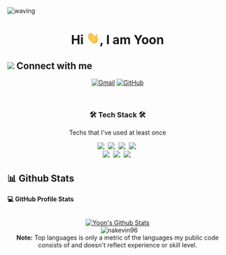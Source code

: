 ![waving](https://capsule-render.vercel.app/api?type=waving&color=timeGradient&text=Welcome%20to&fontAlignY=35&fontSize=80&height=220&animation=fadeIn&desc=Yoon's%20repository&descAlignY=53)
<h1 align="center">Hi <img src="https://raw.githubusercontent.com/KevinPatel04/KevinPatel04/master/Hi.gif" width="30px">, I am Yoon </h1>  
  
## <img src="https://media.giphy.com/media/iY8CRBdQXODJSCERIr/giphy.gif" width="30px"> Connect with me
<p align="center">
	<a href="mailto:nakevin96@gmail.com"><img img src="https://img.shields.io/badge/gmail-%23EA4335.svg?style=plastic&logo=gmail&logoColor=white" alt="Gmail"/></a>
	<a href="https://github.com/nakevin96"><img src="https://img.shields.io/badge/github-%23181717.svg?style=plastic&logo=github&logoColor=white" alt="GitHub"/></a>
</p>


<br/>
<h3 align="center">🛠 Tech Stack 🛠</h3>

<p align="center"> Techs that I've used at least once </p>

<p align="center">
  <img src="https://img.shields.io/badge/Python-C1AEEE?style=flat-square&logo=Python&logoColor=white"/></a>&nbsp 
  <img src="https://img.shields.io/badge/-c-CD426B?style=flat-square&logo=C&logoColor=white"/></a>&nbsp 
  <img src="https://img.shields.io/badge/-c++-black?style=flat-square&logo=c%2B%2B&logoColor=white"/></a>&nbsp 
  <img src="https://img.shields.io/badge/Javascript-ffb13b?style=flat-square&logo=javascript&logoColor=white"/></a>&nbsp
  <br />
  <img src="https://img.shields.io/badge/css-EF904C?style=flat-square&logo=css3&logoColor=white"/></a>&nbsp
  <img src="https://img.shields.io/badge/TypeScript-3178c6?style=flat-square&logo=TypeScript&logoColor=white"/></a>&nbsp
  <img src="https://img.shields.io/badge/Java-78EFAD?style=flat-square&logo=Java&logoColor=white"/></a>&nbsp
  
## 📊 Github Stats



  <summary><b>💻 GitHub Profile Stats</b></summary>
  <br/>
  <p align="center">
    <a href="https://github.com/anuraghazra/github-readme-stats"><img alt="Yoon's Github Stats" src="https://github-readme-stats.vercel.app/api?username=nakevin96&show_icons=true&count_private=true&theme=algolia" height="192px"/></a>
<br/>
  &nbsp;
	  <img src="https://github-readme-stats.vercel.app/api/top-langs?username=nakevin96&langs_count=10&show_icons=true&locale=en&layout=compact&theme=algolia" alt="nakevin96" height="192px"/>
  <br/>
  <b>Note:</b> Top languages is only a metric of the languages my public code consists of and doesn't reflect experience or skill level.
  </p>

<br/>

<!--
**nakevin96/nakevin96** is a ✨ _special_ ✨ repository because its `README.md` (this file) appears on your GitHub profile.

Here are some ideas to get you started:

- 🔭 I’m currently working on ...
- 🌱 I’m currently learning ...
- 👯 I’m looking to collaborate on ...
- 🤔 I’m looking for help with ...
- 💬 Ask me about ...
- 📫 How to reach me: ...
- 😄 Pronouns: ...
- ⚡ Fun fact: ...
-->
